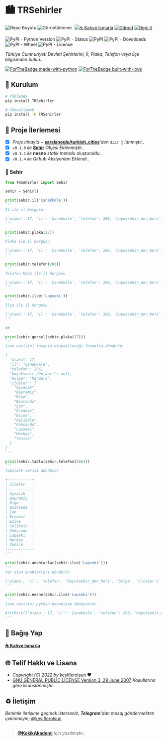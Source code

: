 # 🏙️ TRSehirler

![Repo Boyutu](https://img.shields.io/github/repo-size/keyiflerolsun/TRSehirler)
![Görüntülenme](https://hits.seeyoufarm.com/api/count/incr/badge.svg?url=https://github.com/keyiflerolsun/TRSehirler&title=Görüntülenme)
<a href="https://KekikAkademi.org/Kahve" target="_blank"><img src="https://img.shields.io/badge/☕️-Kahve Ismarla-ffdd00" title="☕️ Kahve Ismarla" style="padding-left:5px;"></a>
[![Gitpod](https://img.shields.io/badge/Gitpod-Çalıştır-blue?logo=gitpod)](https://gitpod.io/#https://github.com/keyiflerolsun/TRSehirler)
[![Repl.it](https://img.shields.io/badge/Replit-Çalıştır-green?logo=replit)](https://repl.it/github/keyiflerolsun/TRSehirler)

![PyPI - Python Version](https://img.shields.io/pypi/pyversions/TRSehirler)
![PyPI - Status](https://img.shields.io/pypi/status/TRSehirler)
![PyPI](https://img.shields.io/pypi/v/TRSehirler)
![PyPI - Downloads](https://img.shields.io/pypi/dm/TRSehirler)
![PyPI - Wheel](https://img.shields.io/pypi/wheel/TRSehirler)
![PyPI - License](https://img.shields.io/pypi/l/TRSehirler)

*Türkiye Cumhuriyeti Devleti Şehirlerini; İl, Plaka, Telefon veya İlçe bilgisinden bulun..*

[![ForTheBadge made-with-python](http://ForTheBadge.com/images/badges/made-with-python.svg)](https://www.python.org/)
[![ForTheBadge built-with-love](http://ForTheBadge.com/images/badges/built-with-love.svg)](https://GitHub.com/keyiflerolsun/)

## 🚀 Kurulum

```bash
# Yüklemek
pip install TRSehirler

# Güncellemek
pip install -U TRSehirler
```

## 📝 Proje İlerlemesi

- [x] *Proje itinayla* *~* **[sarslanoglu/turkish_cities](https://github.com/sarslanoglu/turkish_cities)***'den `dızz 🐍`'lanmıştır..*
- [x] `v0.1.0` *ile* **[Sehir](https://github.com/keyiflerolsun/TRSehirler#-sehir)** *Objesi Eklenmiştir..*
- [x] `v0.1.1` *ile* **nesne** *statik metodu oluşturuldu..*
- [x] `v0.1.4` *ile* *Github Aksiyonları Eklendi..*

### 🌆 Sehir

```python
from TRSehirler import Sehir

sehir = Sehir()

print(sehir.il('Çanakkale'))
'''
İl ile il Sorgusu

{'plaka': 17, 'il': 'Çanakkale', 'telefon': 286, 'buyuksehir_den_beri': None, 'bolge': 'Marmara', 'ilceler': ['Ayvacık', 'Bayramiç', 'Biga', 'Bozcaada', 'Çan', 'Eceabat', 'Ezine', 'Gelibolu', 'Gökçeada', 'Lapseki', 'Merkez', 'Yenice']}
'''

print(sehir.plaka(17))
'''
Plaka ile il Sorgusu

{'plaka': 17, 'il': 'Çanakkale', 'telefon': 286, 'buyuksehir_den_beri': None, 'bolge': 'Marmara', 'ilceler': ['Ayvacık', 'Bayramiç', 'Biga', 'Bozcaada', 'Çan', 'Eceabat', 'Ezine', 'Gelibolu', 'Gökçeada', 'Lapseki', 'Merkez', 'Yenice']}
'''

print(sehir.telefon(286))
'''
Telefon Kodu ile il Sorgusu

{'plaka': 17, 'il': 'Çanakkale', 'telefon': 286, 'buyuksehir_den_beri': None, 'bolge': 'Marmara', 'ilceler': ['Ayvacık', 'Bayramiç', 'Biga', 'Bozcaada', 'Çan', 'Eceabat', 'Ezine', 'Gelibolu', 'Gökçeada', 'Lapseki', 'Merkez', 'Yenice']}
'''

print(sehir.ilce('Lapseki'))
'''
İlçe ile il Sorgusu

{'plaka': 17, 'il': 'Çanakkale', 'telefon': 286, 'buyuksehir_den_beri': None, 'bolge': 'Marmara', 'ilceler': ['Ayvacık', 'Bayramiç', 'Biga', 'Bozcaada', 'Çan', 'Eceabat', 'Ezine', 'Gelibolu', 'Gökçeada', 'Lapseki', 'Merkez', 'Yenice']}
'''

##

print(sehir.gorsel(sehir.plaka(17)))
'''
json verisini insanın okuyabileceği formatta döndürür

{
  "plaka": 17,
  "il": "Çanakkale",
  "telefon": 286,
  "buyuksehir_den_beri": null,
  "bolge": "Marmara",
  "ilceler": [
    "Ayvacık",
    "Bayramiç",
    "Biga",
    "Bozcaada",
    "Çan",
    "Eceabat",
    "Ezine",
    "Gelibolu",
    "Gökçeada",
    "Lapseki",
    "Merkez",
    "Yenice"
  ]
}
'''

print(sehir.tablo(sehir.telefon(286)))
'''
Tabulate verisi döndürür

+-----------+
| ilceler   |
|-----------|
| Ayvacık   |
| Bayramiç  |
| Biga      |
| Bozcaada  |
| Çan       |
| Eceabat   |
| Ezine     |
| Gelibolu  |
| Gökçeada  |
| Lapseki   |
| Merkez    |
| Yenice    |
+-----------+
'''

print(sehir.anahtarlar(sehir.ilce('Lapseki')))
'''
Var olan anahtarları döndürür

['plaka', 'il', 'telefon', 'buyuksehir_den_beri', 'bolge', 'ilceler']
'''

print(sehir.nesne(sehir.ilce('Lapseki')))
'''
json verisini python nesnesine dönüştürür

AttrDict({'plaka': 17, 'il': 'Çanakkale', 'telefon': 286, 'buyuksehir_den_beri': None, 'bolge': 'Marmara', 'ilceler': ['Ayvacık', 'Bayramiç', 'Biga', 'Bozcaada', 'Çan', 'Eceabat', 'Ezine', 'Gelibolu', 'Gökçeada', 'Lapseki', 'Merkez', 'Yenice']})
'''
```

## 💸 Bağış Yap

**[☕️ Kahve Ismarla](https://KekikAkademi.org/Kahve)**

## 🌐 Telif Hakkı ve Lisans

* *Copyright (C) 2022 by* [keyiflerolsun](https://github.com/keyiflerolsun) ❤️️
* [GNU GENERAL PUBLIC LICENSE Version 3, 29 June 2007](https://github.com/keyiflerolsun/TRSehirler/blob/master/LICENSE) *Koşullarına göre lisanslanmıştır..*

## ♻️ İletişim

*Benimle iletişime geçmek isterseniz, **Telegram**'dan mesaj göndermekten çekinmeyin;* [@keyiflerolsun](https://t.me/KekikKahve)

##

> **[@KekikAkademi](https://t.me/KekikAkademi)** *için yazılmıştır..*